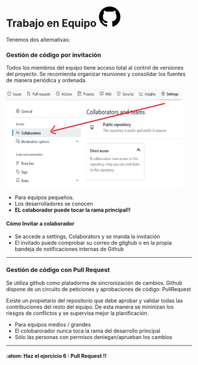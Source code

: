 # Trabajo en Equipo <img src="/assets/github.png" width="58" height="56"/>

Tenemos dos alternativas:

### Gestión de código por invitación

Todos los miembros del equipo tiene acceso total al control de versiones
del proyecto. Se recomienda organizar reuniones y consolidar los fuentes
de manera periódica y ordenada.

<img src="/assets/collab.png" width="480" height="270"/>

- Para equipos pequeños.
- Los desarrolladores se conocen
- **EL colaborador puede tocar la rama principal!!**

#### Cómo Invitar a colaborador

- Se accede a settings, Colaborators y se manda la invitación
- El invitado puede comprobar su correo de gitghub o en la propia
bandeja de notificaciones internas de Github


---

### Gestión de código con Pull Request 

Se utiliza github como platadorma de sincronización de cambios.
Github dispone de un circuito de peticiones y aprobaciones de código: PullRequest

Existe un propietario del repositorio que debe aprobar y validar todas las contribuciones del resto del equipo.
De esta manera se mininizan los riesgos de conflictos y se supervisa mejor la planificación.

- Para equipos medios / grandes
- El colobarorador nunca toca la rama del desarrollo principal
- Sólo las personas con permisos deniegan/aprueban los cambios
  
---
#### :atom: Haz el ejercicio 6 : Pull Request !!

